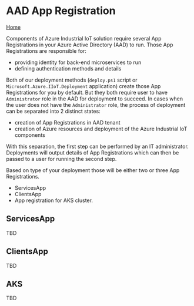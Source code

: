 # AAD App Registration

[Home](readme.md)

Components of Azure Industrial IoT solution require several App Registrations in your Azure Active Directory
(AAD) to run. Those App Registrations are responsible for:

* providing identity for back-end microservices to run
* defining authentication methods and details

Both of our deployment methods (`deploy.ps1` script or `Microsoft.Azure.IIoT.Deployment` application) create
those App Registrations for you by default. But they both require user to have `Administrator` role in the AAD
for deployment to succeed. In cases when the user does not have the `Administrator` role, the process of
deployment can be separated into 2 distinct states:

* creation of App Registrations in AAD tenant
* creation of Azure resources and deployment of the Azure Industrial IoT components

With this separation, the first step can be performed by an IT administrator. Deployments will output details
of App Registrations which can then be passed to a user for running the second step.

Based on type of your deployment those will be either two or three App Registrations.

* ServicesApp
* ClientsApp
* App registration for AKS cluster.

## ServicesApp

TBD

## ClientsApp

TBD

## AKS

TBD
